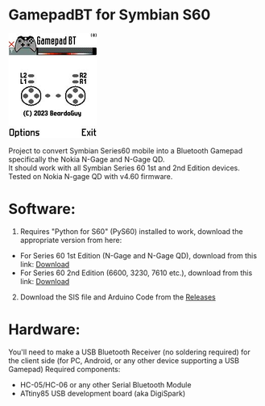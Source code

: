 # GamepadBT for Symbian S60
![Screenshot_N-Gage_QD](https://github.com/BeardoGuy/GamepadBT/blob/main/Screenshots/Scr.%20shot.Main.jpg?raw=true)

Project to convert Symbian Series60 mobile into a Bluetooth Gamepad specifically the Nokia N-Gage and N-Gage QD.  
It should work with all Symbian Series 60 1st and 2nd Edition devices.  
Tested on Nokia N-gage QD with v4.60 firmware.

# Software:
1) Requires "Python for S60" (PyS60) installed to work, download the appropriate version from here:
* For Series 60 1st Edition (N-Gage and N-Gage QD), download from this link: [Download](https://sourceforge.net/projects/pys60/files/pys60/1.3.1/PythonForS60_1stEd_1_3_1.SIS/download)  
* For Series 60 2nd Edition (6600, 3230, 7610 etc.), download from this link: [Download](https://sourceforge.net/projects/pys60/files/pys60/1.3.23/PythonForS60_1_3_23_2ndEd.SIS/download)  

2) Download the SIS file and Arduino Code from the [Releases](https://github.com/BeardoGuy/GamepadBT/releases/) 

# Hardware:

You'll need to make a USB Bluetooth Receiver (no soldering required) for the client side (for PC, Android, or any other device supporting a USB Gamepad)
Required components:
* HC-05/HC-06 or any other Serial Bluetooth Module
* ATtiny85 USB development board (aka DigiSpark)
